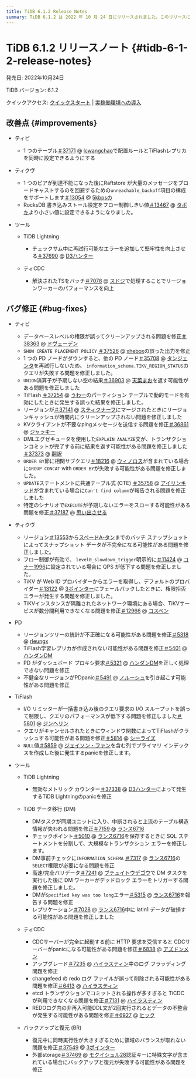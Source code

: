 ```yaml
---
title: TiDB 6.1.2 Release Notes
summary: TiDB 6.1.2 は 2022 年 10 月 24 日にリリースされました。このリリースには、TiDB、TiKV、ツール、PD、 TiFlashの改善と、各コンポーネントのさまざまな問題に対するバグ修正が含まれています。改善には、配置ルールとTiFlashレプリカの同時設定、さまざまな設定の構成のサポート、パフォーマンスの向上が含まれます。バグ修正では、権限の誤ったクリーンアップ、誤った出力、クエリの失敗、パフォーマンスの問題などの問題に対処しています。
---
```


# TiDB 6.1.2 リリースノート {#tidb-6-1-2-release-notes}

発売日: 2022年10月24日

TiDB バージョン: 6.1.2

クイックアクセス: [クイックスタート](https://docs.pingcap.com/tidb/v6.1/quick-start-with-tidb) | [実稼働環境への導入](https://docs.pingcap.com/tidb/v6.1/production-deployment-using-tiup)

## 改善点 {#improvements}

-   ティビ

    -   1 つのテーブル[＃37171](https://github.com/pingcap/tidb/issues/37171) @ [lcwangchao](https://github.com/lcwangchao)で配置ルールとTiFlashレプリカを同時に設定できるようにする

-   ティクヴ

    -   1 つのピアが到達不能になった後にRaftstore が大量のメッセージをブロードキャストするのを回避するための`unreachable_backoff`項目の構成をサポートします[＃13054](https://github.com/tikv/tikv/issues/13054) @ [5kbpsの](https://github.com/5kbpers)
    -   RocksDB 書き込みストール設定をフロー制御しきい値[＃13467](https://github.com/tikv/tikv/issues/13467) @ [タボキ](https://github.com/tabokie)より小さい値に設定できるようになりました。

-   ツール

    -   TiDB Lightning

        -   チェックサム中に再試行可能なエラーを追加して堅牢性を向上させる[＃37690](https://github.com/pingcap/tidb/issues/37690) @ [D3ハンター](https://github.com/D3Hunter)

    -   ティCDC

        -   解決されたTSをバッチ[＃7078](https://github.com/pingcap/tiflow/issues/7078) @ [スドジ](https://github.com/sdojjy)で処理することでリージョンワーカーのパフォーマンスを向上

## バグ修正 {#bug-fixes}

-   ティビ

    -   データベースレベルの権限が誤ってクリーンアップされる問題を修正[＃38363](https://github.com/pingcap/tidb/issues/38363) @ [ドヴェーデン](https://github.com/dveeden)
    -   `SHOW CREATE PLACEMENT POLICY` [＃37526](https://github.com/pingcap/tidb/issues/37526) @ [xhebox](https://github.com/xhebox)の誤った出力を修正
    -   1 つの PD ノードがダウンすると、他の PD ノード[＃35708](https://github.com/pingcap/tidb/issues/35708) @ [タンジェンタ](https://github.com/tangenta)を再試行しないため、 `information_schema.TIKV_REGION_STATUS`のクエリが失敗する問題を修正しました。
    -   `UNION`演算子が予期しない空の結果[＃36903](https://github.com/pingcap/tidb/issues/36903) @ [天菜まお](https://github.com/tiancaiamao)を返す可能性がある問題を修正しました
    -   TiFlash [＃37254](https://github.com/pingcap/tidb/issues/37254) @ [うわー](https://github.com/wshwsh12)のパーティション テーブルで動的モードを有効にしたときに発生する誤った結果を修正しました。
    -   リージョンが[＃37141](https://github.com/pingcap/tidb/issues/37141) @ [スティクナーフ](https://github.com/sticnarf)にマージされたときにリージョンキャッシュが時間内にクリーンアップされない問題を修正しました
    -   KVクライアントが不要なpingメッセージを送信する問題を修正[＃36861](https://github.com/pingcap/tidb/issues/36861) @ [ジャッキー](https://github.com/jackysp)
    -   DMLエグゼキュータを使用した`EXPLAIN ANALYZE`文が、トランザクションコミットが完了する前に結果を返す可能性がある問題を修正しました[＃37373](https://github.com/pingcap/tidb/issues/37373) @ [翻訳](https://github.com/cfzjywxk)
    -   `ORDER BY`節に相関サブクエリ[＃18216](https://github.com/pingcap/tidb/issues/18216) @ [ウィノロス](https://github.com/winoros)が含まれている場合に`GROUP CONCAT` with `ORDER BY`が失敗する可能性がある問題を修正しました。
    -   `UPDATE`ステートメントに共通テーブル式 (CTE) [＃35758](https://github.com/pingcap/tidb/issues/35758) @ [アイリンキッド](https://github.com/AilinKid)が含まれている場合に`Can't find column`が報告される問題を修正しました
    -   特定のシナリオで`EXECUTE`が予期しないエラーをスローする可能性がある問題を修正[＃37187](https://github.com/pingcap/tidb/issues/37187) @ [思い出させる](https://github.com/Reminiscent)

-   ティクヴ

    -   リージョン[＃13553](https://github.com/tikv/tikv/issues/13553)から[スペードA-タン](https://github.com/SpadeA-Tang)までのバッチ スナップショットによってスナップショット データが不完全になる可能性がある問題を修正しました。
    -   フロー制御が有効で、 `level0_slowdown_trigger`明示的に[＃11424](https://github.com/tikv/tikv/issues/11424) @ [コナー1996](https://github.com/Connor1996)に設定されている場合に QPS が低下する問題を修正しました。
    -   TiKV が Web ID プロバイダーからエラーを取得し、デフォルトのプロバイダー[＃13122](https://github.com/tikv/tikv/issues/13122) @ [3ポインター](https://github.com/3pointer)にフェールバックしたときに、権限拒否エラーが発生する問題を修正しました。
    -   TiKVインスタンスが隔離されたネットワーク環境にある場合、TiKVサービスが数分間利用できなくなる問題を修正[＃12966](https://github.com/tikv/tikv/issues/12966) @ [コスベン](https://github.com/cosven)

-   PD

    -   リージョンツリーの統計が不正確になる可能性がある問題を修正[＃5318](https://github.com/tikv/pd/issues/5318) @ [rleungx](https://github.com/rleungx)
    -   TiFlash学習レプリカが作成されない可能性がある問題を修正[＃5401](https://github.com/tikv/pd/issues/5401) @ [ハンダンDM](https://github.com/HunDunDM)
    -   PD がダッシュボード プロキシ要求[＃5321](https://github.com/tikv/pd/issues/5321) @ [ハンダンDM](https://github.com/HunDunDM)を正しく処理できない問題を修正
    -   不健全なリージョンがPDpanic[＃5491](https://github.com/tikv/pd/issues/5491) @ [ノルーシュ](https://github.com/nolouch)を引き起こす可能性がある問題を修正

-   TiFlash

    -   I/O リミッターが一括書き込み後のクエリ要求の I/O スループットを誤って制限し、クエリのパフォーマンスが低下する問題を修正しました[＃5801](https://github.com/pingcap/tiflash/issues/5801) @ [ジンヘリン](https://github.com/JinheLin)
    -   クエリがキャンセルされたときにウィンドウ関数によってTiFlashがクラッシュする可能性がある問題を修正[＃5814](https://github.com/pingcap/tiflash/issues/5814) @ [シーライズ](https://github.com/SeaRise)
    -   `NULL`値[＃5859](https://github.com/pingcap/tiflash/issues/5859) @ [ジェイソン・ファン](https://github.com/JaySon-Huang)を含む列でプライマリ インデックスを作成した後に発生するpanicを修正します。

-   ツール

    -   TiDB Lightning

        -   無効なメトリック カウンター[＃37338](https://github.com/pingcap/tidb/issues/37338) @ [D3ハンター](https://github.com/D3Hunter)によって発生するTiDB Lightningのpanicを修正

    -   TiDB データ移行 (DM)

        -   DMタスクが同期ユニットに入り、中断されると上流のテーブル構造情報が失われる問題を修正[＃7159](https://github.com/pingcap/tiflow/issues/7159) @ [ランス6716](https://github.com/lance6716)
        -   チェックポイント[＃5010](https://github.com/pingcap/tiflow/issues/5010) @ [ランス6716](https://github.com/lance6716)を保存するときに SQL ステートメントを分割して、大規模なトランザクション エラーを修正します。
        -   DM事前チェックに`INFORMATION_SCHEMA` [＃7317](https://github.com/pingcap/tiflow/issues/7317) @ [ランス6716](https://github.com/lance6716)の`SELECT`権限が必要になる問題を修正
        -   高速/完全バリデータ[＃7241](https://github.com/pingcap/tiflow/issues/7241) @ [ブチュイトウデゴウ](https://github.com/buchuitoudegou)で DM タスクを実行した後に DM ワーカーがデッドロック エラーをトリガーする問題を修正しました。
        -   DMが`Specified key was too long`エラー[＃5315](https://github.com/pingcap/tiflow/issues/5315) @ [ランス6716](https://github.com/lance6716)を報告する問題を修正
        -   レプリケーション[＃7028](https://github.com/pingcap/tiflow/issues/7028) @ [ランス6716](https://github.com/lance6716)中に latin1 データが破損する可能性がある問題を修正しました

    -   ティCDC

        -   CDCサーバーが完全に起動する前に HTTP 要求を受信すると CDCサーバーがpanicになる可能性がある問題を修正[＃6838](https://github.com/pingcap/tiflow/issues/6838) @ [アズドンメン](https://github.com/asddongmen)
        -   アップグレード[＃7235](https://github.com/pingcap/tiflow/issues/7235) @ [ハイラスティン](https://github.com/Rustin170506)中のログ フラッディング問題を修正
        -   changefeed の redo ログ ファイルが誤って削除される可能性がある問題を修正[＃6413](https://github.com/pingcap/tiflow/issues/6413) @ [ハイラスティン](https://github.com/Rustin170506)
        -   etcd トランザクションでコミットされる操作が多すぎると TiCDC が利用できなくなる問題を修正[＃7131](https://github.com/pingcap/tiflow/issues/7131) @ [ハイラスティン](https://github.com/Rustin170506)
        -   REDOログ内の非再入可能DDL文が2回実行されるとデータの不整合が発生する可能性がある問題を修正[＃6927](https://github.com/pingcap/tiflow/issues/6927) @ [ヒック](https://github.com/hicqu)

    -   バックアップと復元 (BR)

        -   復元中に同時実行性が大きすぎるために領域のバランスが取れない問題を修正[＃37549](https://github.com/pingcap/tidb/issues/37549) @ [3ポインター](https://github.com/3pointer)
        -   外部storage[＃37469](https://github.com/pingcap/tidb/issues/37469) @ [モクイシュル28](https://github.com/MoCuishle28)認証キーに特殊文字が含まれている場合にバックアップと復元が失敗する可能性がある問題を修正
